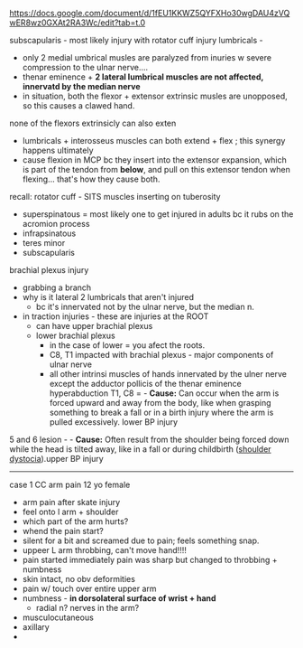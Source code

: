 https://docs.google.com/document/d/1fEU1KKWZ5QYFXHo30wgDAU4zVQwER8wz0GXAt2RA3Wc/edit?tab=t.0

subscapularis - most likely injury with rotator cuff injury 
lumbricals - 
- only 2 medial umbrical musles are paralyzed from inuries w severe compression to the ulnar nerve....
- thenar eminence + **2 lateral lumbrical muscles are not affected, innervatd by the median nerve** 
- in situation, both the flexor + extensor extrinsic musles are unopposed, so this causes a clawed hand. 

none of the flexors extrinsicly can also exten
- lumbricals + interosseus muscles can both extend + flex ; this synergy happens ultimately 
- cause flexion in MCP bc they insert into the extensor expansion, which is part of the tendon from **below**, and pull on this extensor tendon when flexing... that's how they cause both. 

recall: rotator cuff - SITS muscles inserting on tuberosity  
- superspinatous = most likely one to get injured in adults bc it rubs on the acromion process 
- infrapsinatous 
- teres minor 
- subscapularis 

brachial plexus injury 
- grabbing a branch 
- why is it lateral 2 lumbricals that aren't injured
	- bc it's innervated not by the ulnar nerve, but the median n. 
- in traction injuries - these are injuries at the ROOT
	- can have upper brachial plexus
	- lower brachial plexus
		- in the case of lower = you afect the roots. 
		- C8, T1 impacted with brachial plexus - major components of ulnar nerve
		- all other intrinsi muscles of hands innervated by the ulner nerve except the adductor pollicis of the thenar eminence 
hyperabduction T1, C8 = - **Cause:** Can occur when the arm is forced upward and away from the body, like when grasping something to break a fall or in a birth injury where the arm is pulled excessively. lower BP injury 

5 and 6 lesion  - - **Cause:** Often result from the shoulder being forced down while the head is tilted away, like in a fall or during childbirth ([shoulder dystocia](https://www.google.com/search?sca_esv=2fee5486871b890d&q=shoulder+dystocia&sa=X&ved=2ahUKEwj63-T5hbCPAxVfkmoFHV1DHtwQxccNegUIwAEQAQ)).upper BP injury 


---
case 1 
CC arm pain 
12 yo female
- arm pain after skate injury 
- feel onto l arm + shoulder 
- which part of the arm hurts? 
- whend the pain start?
- silent for a bit and screamed due to pain; feels something snap. 
- uppeer L arm throbbing, can't move hand!!!!
- pain started immediately pain was sharp but changed to throbbing + numbness 
- skin intact, no obv deformities 
- pain w/ touch over entire upper arm 
- numbness - **in dorsolateral surface of wrist + hand**
	- radial n? 
nerves in the arm? 
- musculocutaneous
- axillary
- 
